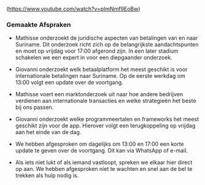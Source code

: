 (https://www.youtube.com/watch?v=plmNmf9EoBw)

### **Gemaakte Afspraken**

- Mathisse onderzoekt de juridische aspecten van betalingen van en naar Suriname. Dit onderzoek richt zich op de belangrijkste aandachtspunten en moet op vrijdag voor 17:00 afgerond zijn. In een later stadium schakelen we een expert in voor een diepgaander onderzoek.

- Giovanni onderzoekt welk betaalplatform het meest geschikt is voor internationale betalingen naar Suriname. Op de eerste werkdag om 13:00 volgt een update over de voortgang.

- Mathisse voert een marktonderzoek uit naar hoe andere bedrijven verdienen aan internationale transacties en welke strategieën het beste bij ons passen.

- Giovanni onderzoekt welke programmeertalen en frameworks het meest geschikt zijn voor de app. Hierover volgt een terugkoppeling op vrijdag aan het einde van de dag.

- We hebben afgesproken om dagelijks om 13:00 en 17:00 een korte update te geven over de voortgang. Dit kan via WhatsApp of e-mail.

- Als iets niet lukt of als iemand vastloopt, spreken we elkaar hier direct op aan. We hebben afgesproken niet te wachten en snel aan de bel te trekken als hulp nodig is.
